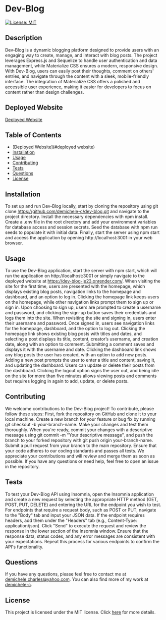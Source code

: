 # Dev-Blog

[![License: MIT](https://img.shields.io/badge/License-MIT-brightgreen.svg)](https://opensource.org/licenses/MIT)

## Description

Dev-Blog is a dynamic blogging platform designed to provide users with an engaging way to create, manage, and interact with blog posts. The project leverages Express.js and Sequelize to handle user authentication and data management, while Materialize CSS ensures a modern, responsive design. With Dev-Blog, users can easily post their thoughts, comment on others' entries, and navigate through the content with a sleek, mobile-friendly interface. The integration of Materialize CSS offers a polished and accessible user experience, making it easier for developers to focus on content rather than design challenges.

## Deployed Website

[Deployed Website](https://dev-blog-je23.onrender.com/)

## Table of Contents

- [Deployed Website](#deployed website)
- [Installation](#installation)
- [Usage](#usage)
- [Contributing](#contributing)
- [Tests](#tests)
- [Questions](#questions)
- [License](#license)

## Installation

To set up and run Dev-Blog locally, start by cloning the repository using git clone https://github.com/demichele-c/dev-blog.git and navigate to the project directory. Install the necessary dependencies with npm install. Create a .env file in the root directory and add your environment variables for database access and session secrets. Seed the database with npm run seeds to populate it with initial data. Finally, start the server using npm start and access the application by opening http://localhost:3001 in your web browser.

## Usage

To use the Dev-Blog application, start the server with npm start, which will run the application on http://localhost:3001 or simply navigate to the deployed website at https://dev-blog-je23.onrender.com/. When visiting the site for the first time, users are presented with the homepage, which displays existing blog posts, navigation links to the homepage and dashboard, and an option to log in. Clicking the homepage link keeps users on the homepage, while other navigation links prompt them to sign up or sign in. Upon choosing to sign up, users are prompted to create a username and password, and clicking the sign-up button saves their credentials and logs them into the site. When revisiting the site and signing in, users enter their username and password. Once signed in, users see navigation links for the homepage, dashboard, and the option to log out. Clicking the homepage link shows existing blog posts with titles and dates, and selecting a post displays its title, content, creator’s username, and creation date, along with an option to comment. Submitting a comment saves and displays it with the username and date. Clicking the dashboard link shows any blog posts the user has created, with an option to add new posts. Adding a new post prompts the user to enter a title and content, saving it, and updating the dashboard. Users can update or delete their posts from the dashboard. Clicking the logout option signs the user out, and being idle on the site for more than five minutes allows viewing posts and comments but requires logging in again to add, update, or delete posts.

## Contributing

We welcome contributions to the Dev-Blog project! To contribute, please follow these steps: First, fork the repository on GitHub and clone it to your local machine. Create a new branch for your feature or bug fix by running git checkout -b your-branch-name. Make your changes and test them thoroughly. When you're ready, commit your changes with a descriptive message using git commit -m "Your descriptive message", and push the branch to your forked repository with git push origin your-branch-name. Submit a pull request from your branch to the main repository. Ensure that your code adheres to our coding standards and passes all tests. We appreciate your contributions and will review and merge them as soon as possible. If you have any questions or need help, feel free to open an issue in the repository.

## Tests

To test your Dev-Blog API using Insomnia, open the Insomnia application and create a new request by selecting the appropriate HTTP method (GET, POST, PUT, DELETE) and entering the URL for the endpoint you wish to test. For endpoints that require a request body, such as POST or PUT, navigate to the "Body" tab and input your JSON data. If the endpoint requires headers, add them under the "Headers" tab (e.g., Content-Type: application/json). Click "Send" to execute the request and review the response in the lower section of the Insomnia window. Ensure that the response data, status codes, and any error messages are consistent with your expectations. Repeat this process for various endpoints to confirm the API's functionality.

## Questions

If you have any questions, please feel free to contact me at [demichele.charles@yahoo.com](mailto:demichele.charles@yahoo.com). You can also find more of my work at [demichele-c](https://github.com/demichele-c).

## License

This project is licensed under the MIT license. Click [here](https://opensource.org/licenses/MIT) for more details.
